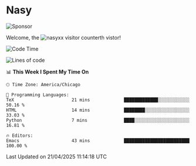 # Nasy

<!--
<p align="center">
<img height="200" src="https://github-readme-stats.vercel.app/api?username=nasyxx&count_private=true&show_icons=true&theme=dracula&include_all_commits=true"/>
<img height="200" src="https://github-readme-stats.vercel.app/api/top-langs/?username=nasyxx&theme=dracula&hide=html,jupyter+notebook&count_private=true&show_icons=true"/>
</p>

  
----------------
-->

![Sponsor](https://img.shields.io/static/v1.svg?label=Sponsor&message=%E2%9D%A4&logo=GitHub&style=flat&color=pink)
 
Welcome, the ![nasyxx visitor counter](https://count.getloli.com/get/@nasyxx?theme=rule34)th vistor!
 
<!--START_SECTION:waka-->
![Code Time](http://img.shields.io/badge/Code%20Time-4%2C742%20hrs%2020%20mins-blue)

![Lines of code](https://img.shields.io/badge/From%20Hello%20World%20I%27ve%20Written-6.3%20million%20lines%20of%20code-blue)

📊 **This Week I Spent My Time On** 

```text
🕑︎ Time Zone: America/Chicago

💬 Programming Languages: 
TeX                      21 mins             █████████████░░░░░░░░░░░░   50.16 % 
HTML                     14 mins             ████████░░░░░░░░░░░░░░░░░   33.03 % 
Python                   7 mins              ████░░░░░░░░░░░░░░░░░░░░░   16.81 % 

🔥 Editors: 
Emacs                    43 mins             █████████████████████████   100.00 % 
```


 Last Updated on 21/04/2025 11:14:18 UTC
<!--END_SECTION:waka-->

<!-- ![visitors](https://visitor-badge.laobi.icu/badge?page_id=nasyxx.nasyxx) -->
